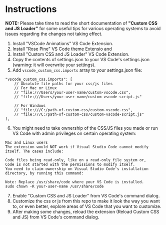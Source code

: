 # Instructions

**NOTE:** Please take time to read the short documentation of **"Custom CSS and JS Loader"** for some useful tips for various operating systems to avoid issues regarding the changes not taking effect.

1. Install "VSCode Animations" VS Code Extension.
2. Install "Rose Pine" VS Code theme Extensio and 
3. Install "Custom CSS and JS Loader" VS Code Extension.
4. Copy the contents of settings.json to your VS Code's settings.json (warning: it will overwrite your settings).
5. Add `vscode_custom_css.imports` array to your settings.json file:
```
"vscode_custom_css.imports": [
    // Absolute file paths for your css/js files
    // For Mac or Linux
    // "file:///Users/your-user-name/custom-vscode.css",
    // "file:///Users/your-user-name/custom-vscode-script.js"

    // For Windows
    // "file:///C:/path-of-custom-css/custom-vscode.css",
    // "file:///C:/path-of-custom-css/custom-vscode-script.js"
],
```
6. You might need to take ownership of the CSS/JS files you made or run VS Code with admin privileges on certain operating system:
```
Mac and Linux users
The extension would NOT work if Visual Studio Code cannot modify itself. The cases include:

Code files being read-only, like on a read-only file system or,
Code is not started with the permissions to modify itself.
You need to claim ownership on Visual Studio Code's installation directory, by running this command:

Note: Replace /usr/share/code where your VS Code is installed.
sudo chown -R your-user-name /usr/share/code
```
7. Enable "Custom CSS and JS Loader" from VS Code's command dialog.
8. Customize the css or js from this repo to make it look the way you want to, or even better, explore areas of VS Code that you want to customize.
9. After making some changes, reload the extension (Reload Custom CSS and JS) from VS Code's command dialog.
